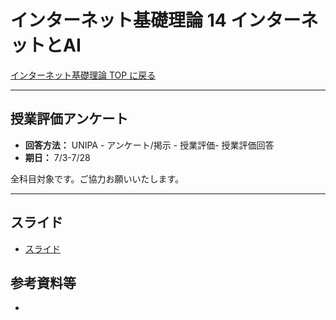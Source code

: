 # インターネット基礎理論 14 インターネットとAI

[インターネット基礎理論 TOP に戻る](./index.md)


---
## 授業評価アンケート
- **回答方法：** UNIPA - アンケート/掲示 - 授業評価- 授業評価回答
- **期日：** 7/3-7/28

全科目対象です。ご協力お願いいたします。

---

## スライド
- [スライド](./btoi_14slide.pdf)

## 参考資料等
- 

